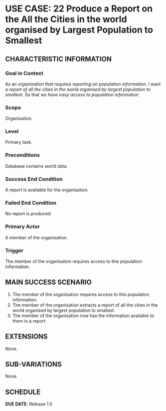 # USE CASE: 22 Produce a Report on the All the Cities in the world organised by Largest Population to Smallest

## CHARACTERISTIC INFORMATION

### Goal in Context

As an *organisation that requires reporting on population information.* I want *a report of all the cities in the world organised by largest population to smallest.* So that *we have easy access to population information*

### Scope

Organisation.

### Level

Primary task.

### Preconditions

Database contains world data.

### Success End Condition

A report is available for the organisation.

### Failed End Condition

No report is produced.

### Primary Actor

A member of the organisation.

### Trigger

The member of the organisation requires access to this population information.

## MAIN SUCCESS SCENARIO

1. The member of the organisation requires access to this population information.
2. The member of the organisation extracts a report of all the cities in the world organised by largest population to smallest.
3. The member of the organisation now has the information available to them in a report.

## EXTENSIONS

None.

## SUB-VARIATIONS

None.

## SCHEDULE

**DUE DATE**: Release 1.0